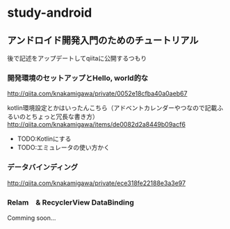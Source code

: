 # study-android

## アンドロイド開発入門のためのチュートリアル

後で記述をアップデートしてqiitaに公開するつもり

### 開発環境のセットアップとHello, world的な
http://qiita.com/knakamigawa/private/0052e18cfba40a0aeb67

kotlin環境設定とかはいったんこちら（アドベントカレンダーやつなので記載ふるいのとちょっと冗長な書き方）
http://qiita.com/knakamigawa/items/de0082d2a8449b09acf6

- TODO:Kotlinにする　　
- TODO:エミュレータの使い方かく　　

### データバインディング
http://qiita.com/knakamigawa/private/ece318fe22188e3a3e97

### Relam　& RecyclerView DataBinding
Comming soon...
